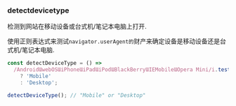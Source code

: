 ### detectdevicetype

检测到网站在移动设备或台式机/笔记本电脑上打开. 

使用正则表达式来测试`navigator.userAgent的`财产来确定设备是移动设备还是台式机/笔记本电脑. 

```js
const detectDeviceType = () =>
  /AndroidƜwebOSƜiPhoneƜiPadƜiPodƜBlackBerryƜIEMobileƜOpera Mini/i.test(navigator.userAgent)
    ? 'Mobile'
    : 'Desktop';
```

```js
detectDeviceType(); // "Mobile" or "Desktop"
```